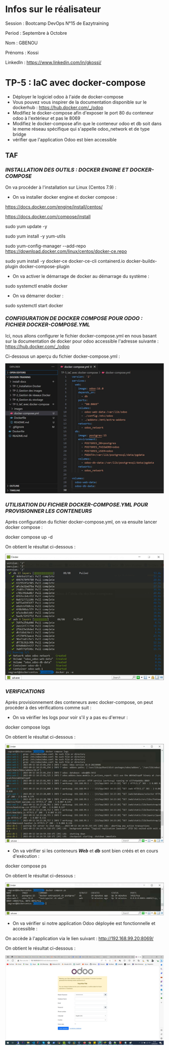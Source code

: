 # Infos sur le réalisateur
Session  : Bootcamp DevOps N°15 de Eazytraining

Period   : Septembre à Octobre

Nom      : GBENOU

Prénoms  : Kossi

LinkedIn : https://www.linkedin.com/in/gkossi/


# TP-5 : IaC avec docker-compose
- Déployer le logiciel odoo à l'aide de docker-compose
- Vous pouvez vous inspirer de la documentation disponible sur le dockerhub : https://hub.docker.com/_/odoo
- Modifiez le docker-compose afin d'exposer le port 80 du conteneur odoo à l'extérieur et pas le 8069
- Modifiez le docker-compose afin que le conteneur odoo et db soit dans le meme réseau spécifique qui s'appelle odoo_network et de type bridge
- vérifier que l'application Odoo est bien accessible


## TAF

### ***INSTALLATION DES OUTILS : DOCKER ENGINE ET DOCKER-COMPOSE***

On va procéder à l'installation sur Linux (Centos 7.9) :

- On va installer docker engine et docker compose : 

https://docs.docker.com/engine/install/centos/

https://docs.docker.com/compose/install

sudo yum update -y

sudo yum install -y yum-utils

sudo yum-config-manager --add-repo https://download.docker.com/linux/centos/docker-ce.repo

sudo yum install -y docker-ce docker-ce-cli containerd.io docker-buildx-plugin docker-compose-plugin


- On va activer le démarrage de docker au démarrage du système :

sudo systemctl enable docker


- On va démarrer docker :

sudo systemctl start docker

### ***CONFIGURATION DE DOCKER COMPOSE POUR ODOO : FICHIER DOCKER-COMPOSE.YML***

Ici, nous allons configurer le fichier docker-compose.yml en nous basant sur la documentation de docker pour odoo accessible l'adresse suivante : https://hub.docker.com/_/odoo

Ci-dessous un aperçu du fichier docker-compose.yml :

![](images/docker-compose.jpg)


### ***UTILISATION DU FICHIER DOCKER-COMPOSE.YML POUR PROVISIONNER LES CONTENEURS***

Après configuration du fichier docker-compose.yml, on va ensuite lancer docker compose :

docker compose up -d

On obtient le résultat ci-dessous :

![](images/docker-compose-up.jpg)


### ***VERIFICATIONS***

Après provisionnement des conteneurs avec docker-compose, on peut procéder à des vérifications comme suit :

- On va vérifier les logs pour voir s'il y a pas eu d'erreur :

docker compose logs

On obtient le résultat ci-dessous :

![](images/logs.jpg)

- On va vérifier si les conteneurs ***Web*** et ***db*** sont bien créés et en cours d'exécution :

docker compose ps

On obtient le résultat ci-dessous :

![](images/conteneurs.jpg)

- On va vérifier si notre application Odoo déployée est fonctionnelle et accessible :

On accède à l'application via le lien suivant : http://192.168.99.20:8069/

On obtient le résultat ci-dessous :

![](images/verification-odoo.jpeg)











